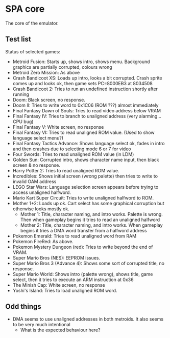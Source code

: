 # SPA core
The core of the emulator.

## Test list
Status of selected games:
- Metroid Fusion: Starts up, shows intro, shows menu. Background graphics are partially corrupted, colours wrong
- Metroid Zero Mission: As above
- Crash Bandicoot XS: Loads up intro, looks a bit corrupted. Crash sprite comes up and looks ok, then game sets PC=8000EB3 at 8034508
- Crash Bandicoot 2: Tries to run an undefined instruction shortly after running
- Doom: Black screen, no response.
- Doom II: Tries to write word to 0x1C06 (ROM ???) almost immediately
- Final Fantasy Dawn of Souls: Tries to read video address below VRAM
- Final Fantasy IV: Tries to branch to unaligned address (very alarming... CPU bug)
- Final Fantasy V: White screen, no response
- Final Fantasy VI: Tries to read unaligned ROM value. (Used to show language select menu?)
- Final Fantasy Tactics Advance: Shows language select ok, fades in intro and then crashes due to selecting mode 6 or 7 for video
- Four Swords: Tries to read unaligned ROM value (in LDM)
- Golden Sun: Corrupted intro, shows character name input, then black screen & no response.
- Harry Potter 2: Tries to read unaligned ROM value.
- Incredibles: Shows initial screen (wrong palette) then tries to write to invalid OAM address
- LEGO Star Wars: Language selection screen appears before trying to access unaligned halfword.
- Mario Kart Super Circuit: Tries to write unaligned halfword to ROM.
- Mother 1+2: Loads up ok. Cart select has some graphical corruption but otherwise looks mostly ok.
    - Mother 1: Title, character naming, and intro works. Palette is wrong. Then when gameplay begins it tries to read an unaligned halfword
    - Mother 2: Title, character naming, and intro works. When gameplay begins it tries a DMA word transfer from a halfword address
- Pokemon Emerald: Tries to read unaligned word from RAM
- Pokemon FireRed: As above.
- Pokemon Mystery Dungeon (red): Tries to write beyond the end of VRAM.
- Super Mario Bros (NES): EEPROM issues.
- Super Mario Bros 3 (Advance 4): Shows some sort of corrupted title, no response.
- Super Mario World: Shows intro (palette wrong), shows title, game select, then it tries to execute an ARM instruction at 0x36
- The Minish Cap: White screen, no response
- Yoshi's Island: Tries to load unaligned ROM word.

## Odd things
- DMA seems to use unaligned addresses in both metroids. It also seems to be very much intentional
    - What is the expected behaviour here?